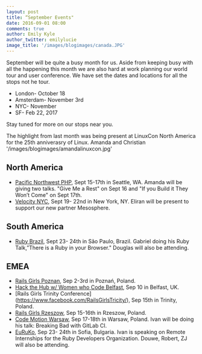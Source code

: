```yaml
---
layout: post
title: “September Events"
date: 2016-09-01 08:00
comments: true
author: Emily Kyle
author_twitter: emilylucie
image_title: '/images/blogimages/canada.JPG'
---
```


September will be quite a busy month for us. Aside from keeping busy with all the happening this month we are also hard at work planning our world tour and user conference.
We have set the dates and locations for all the stops not he tour.
- London- October 18
- Amsterdam- November 3rd
- NYC- November
- SF- Feb 22, 2017

Stay tuned for more on our stops near you.

The highlight from last month was being present at LinuxCon North America for the 25th anniverasry of Linux. Amanda and Christian
'/images/blogimages/amandalinuxcon.jpg'

<!-- more -->

## North America
- [Pacific Northwest PHP](http://www.pnwphp.com/), Sept 15-17th in Seattle, WA. Amanda will be giving two talks. "Give Me a Rest" on Sept 16 and "If you Build it They Won’t Come" on Sept 17th.
- [Velocity NYC](http://conferences.oreilly.com/velocity/devops-web-performance-ny), Sept 19- 22nd in New York, NY. Eliran will be present to support our new partner Mesosphere.

## South America
- [Ruby Brazil](http://rubyconfbrcfp.com.br/new_format#.VyoZ1RUrLBJ), Sept 23- 24th in São Paulo, Brazil. Gabriel doing his Ruby Talk,”There is a Ruby in your Browser." Douglas will also be attending.

## EMEA
- [Rails Girls Poznan](http://railsgirls.com/poznan), Sep 2-3rd in Poznań, Poland.
- [Hack the Hub w/ Women who Code Belfast](http://www.meetup.com/Hack-in-the-hub-with-Women-Who-Code-Nigma/), Sep 10 in Belfast, UK.
- [Rails Girls Trinity Conference] (https://www.facebook.com/RailsGirlsTricity/), Sep 15th in Trinity, Poland.
- [Rails Girls Rzeszow](http://railsgirls.com/rzeszow), Sep 15-16th in Rzeszow, Poland.
- [Code Motion Warsaw](http://warsaw2016.codemotionworld.com/), Sep 17-18th in Warsaw, Poland. Ivan will be doing his talk: Breaking Bad with GitLab CI.
- [EuRuKo](http://euruko2016.org/), Sep 23- 24th in Sofia, Bulgaria. Ivan is speaking on Remote Internships for the Ruby Developers Organization. Douwe, Robert, ZJ will also be attending.

[team]: https://about.gitlab.com/team/
[Amanda]: https://twitter.com/AmbassadorAwsum
[Christian]: https://twitter.com/ChristianCouder
[Douglas]: https://twitter.com/dbalexandre
[Douwe]: https://twitter.com/DouweM
[Eliran]: https://twitter.com/eliran_mesika